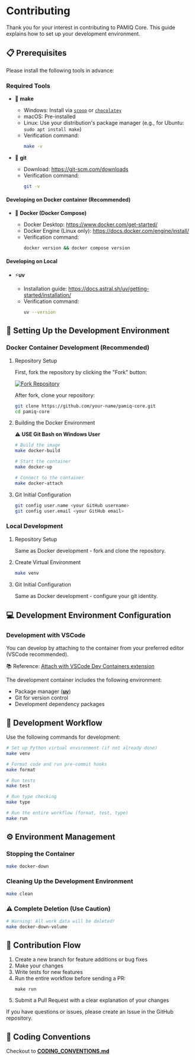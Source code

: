 # Contributing

Thank you for your interest in contributing to PAMIQ Core. This guide explains how to set up your development environment.

## 📋 Prerequisites

Please install the following tools in advance:

### Required Tools

- 🔨 **make**

    - Windows: Install via [`scoop`](https://scoop.sh) or [`chocolatey`](https://chocolatey.org)
    - macOS: Pre-installed
    - Linux: Use your distribution's package manager (e.g., for Ubuntu: `sudo apt install make`)
    - Verification command:
        ```sh
        make -v
        ```

- 🌲 **git**

    - Download: <https://git-scm.com/downloads>
    - Verification command:
        ```sh
        git -v
        ```

#### Developing on Docker container (Recommended)

- 🐳 **Docker (Docker Compose)**

    - Docker Desktop: <https://www.docker.com/get-started/>
    - Docker Engine (Linux only): <https://docs.docker.com/engine/install/>
    - Verification command:
        ```sh
        docker version && docker compose version
        ```

#### Developing on Local

- ⚡**uv**

    - Installation guide: <https://docs.astral.sh/uv/getting-started/installation/>
    - Verification command:
        ```sh
        uv --version
        ```

## 🚀 Setting Up the Development Environment

### Docker Container Development (Recommended)

1. Repository Setup

    First, fork the repository by clicking the "Fork" button:

    [![Fork Repository](https://img.shields.io/badge/Fork%20Repository-2ea44f?style=for-the-badge)](https://github.com/MLShukai/pamiq-core/fork)

    After fork, clone your repository:

    ```sh
    git clone https://github.com/your-name/pamiq-core.git
    cd pamiq-core
    ```

2. Building the Docker Environment

    ⚠️ **USE Git Bash on Windows User**

    ```sh
    # Build the image
    make docker-build

    # Start the container
    make docker-up

    # Connect to the container
    make docker-attach
    ```

3. Git Initial Configuration

    ```sh
    git config user.name <your GitHub username>
    git config user.email <your GitHub email>
    ```

### Local Development

1. Repository Setup

    Same as Docker development - fork and clone the repository.

2. Create Virtual Environment

    ```sh
    make venv
    ```

3. Git Initial Configuration

    Same as Docker development - configure your git identity.

## 💻 Development Environment Configuration

### Development with VSCode

You can develop by attaching to the container from your preferred editor (VSCode recommended).

📚 Reference: [Attach with VSCode Dev Containers extension](https://code.visualstudio.com/docs/devcontainers/attach-container)

The development container includes the following environment:

- Package manager ([**uv**](https://docs.astral.sh/uv/))
- Git for version control
- Development dependency packages

## 🔄 Development Workflow

Use the following commands for development:

```sh
# Set up Python virtual environment (if not already done)
make venv

# Format code and run pre-commit hooks
make format

# Run tests
make test

# Run type checking
make type

# Run the entire workflow (format, test, type)
make run
```

## ⚙️ Environment Management

### Stopping the Container

```sh
make docker-down
```

### Cleaning Up the Development Environment

```sh
make clean
```

### ⚠️ Complete Deletion (Use Caution)

```sh
# Warning: All work data will be deleted!
make docker-down-volume
```

## 🤝 Contribution Flow

1. Create a new branch for feature additions or bug fixes
2. Make your changes
3. Write tests for new features
4. Run the entire workflow before sending a PR:
    ```shell
    make run
    ```
5. Submit a Pull Request with a clear explanation of your changes

If you have questions or issues, please create an Issue in the GitHub repository.

## 🪮 Coding Conventions

Checkout to [**CODING_CONVENTIONS.md**](./CODING_CONVENTIONS.md)
